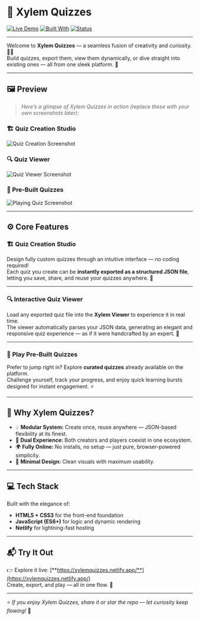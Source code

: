 # 🌿 Xylem Quizzes

[![Live Demo](https://img.shields.io/badge/Live%20Demo-xylemquizzes.netlify.app-00C853?style=for-the-badge&logo=netlify&logoColor=white)](https://xylemquizzes.netlify.app/)
[![Built With](https://img.shields.io/badge/Built%20With-JavaScript%2C%20HTML%2C%20CSS-F7DF1E?style=for-the-badge&logo=javascript&logoColor=000)](https://xylemquizzes.netlify.app/)
[![Status](https://img.shields.io/badge/Status-Active-brightgreen?style=for-the-badge)](https://xylemquizzes.netlify.app/)

---

Welcome to **Xylem Quizzes** — a seamless fusion of creativity and curiosity. 🧠✨  
Build quizzes, export them, view them dynamically, or dive straight into existing ones — all from one sleek platform. 🚀

---

## 🖼️ Preview

> _Here’s a glimpse of Xylem Quizzes in action (replace these with your own screenshots later):_

### 🏗️ Quiz Creation Studio  
![Quiz Creation Screenshot](https://images.unsplash.com/photo-1519389950473-47ba0277781c?auto=format&fit=crop&w=1200&q=60)

### 🔍 Quiz Viewer  
![Quiz Viewer Screenshot](https://images.unsplash.com/photo-1550439062-609e1531270e?auto=format&fit=crop&w=1200&q=60)

### 🧩 Pre-Built Quizzes  
![Playing Quiz Screenshot](https://images.unsplash.com/photo-1587613865766-4f1d0b38c6a2?auto=format&fit=crop&w=1200&q=60)

---

## ⚙️ Core Features

### 🏗️ **Quiz Creation Studio**
Design fully custom quizzes through an intuitive interface — no coding required!  
Each quiz you create can be **instantly exported as a structured JSON file**, letting you save, share, and reuse your quizzes anywhere. 💾  

---

### 🔍 **Interactive Quiz Viewer**
Load any exported quiz file into the **Xylem Viewer** to experience it in real time.  
The viewer automatically parses your JSON data, generating an elegant and responsive quiz experience — as if it were handcrafted by an expert. 🎯  

---

### 🧩 **Play Pre-Built Quizzes**
Prefer to jump right in? Explore **curated quizzes** already available on the platform.  
Challenge yourself, track your progress, and enjoy quick learning bursts designed for instant engagement. ⚡  

---

## 🌱 Why Xylem Quizzes?

- 💡 **Modular System:** Create once, reuse anywhere — JSON-based flexibility at its finest.  
- 🧠 **Dual Experience:** Both creators and players coexist in one ecosystem.  
- 🌍 **Fully Online:** No installs, no setup — just pure, browser-powered simplicity.  
- 🎨 **Minimal Design:** Clean visuals with maximum usability.  

---

## 💻 Tech Stack

Built with the elegance of:
- **HTML5 + CSS3** for the front-end foundation  
- **JavaScript (ES6+)** for logic and dynamic rendering  
- **Netlify** for lightning-fast hosting  

---

## 📬 Try It Out

👉 Explore it live: [**https://xylemquizzes.netlify.app/**](https://xylemquizzes.netlify.app/)  
Create, export, and play — all in one flow. 🌊  

---

⭐ *If you enjoy Xylem Quizzes, share it or star the repo — let curiosity keep flowing!* 🌿
